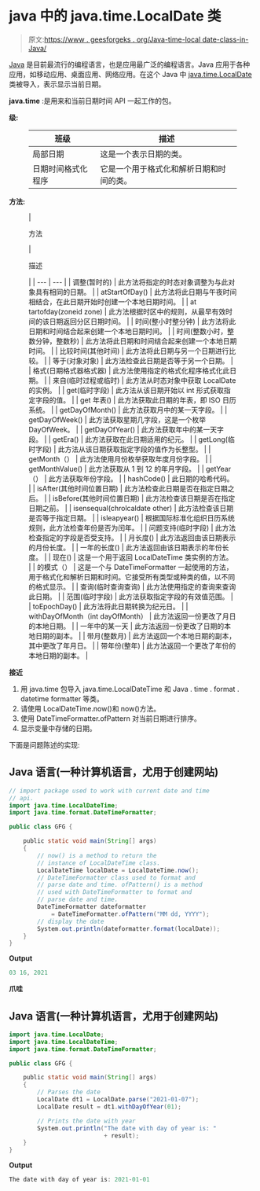 # java 中的 java.time.LocalDate 类

> 原文:[https://www . geesforgeks . org/Java-time-local date-class-in-Java/](https://www.geeksforgeeks.org/java-time-localdate-class-in-java/)

[Java](https://www.geeksforgeeks.org/java/) 是目前最流行的编程语言，也是应用最广泛的编程语言。Java 应用于各种应用，如移动应用、桌面应用、网络应用。在这个 Java 中 [java.time.LocalDate](https://www.geeksforgeeks.org/localdate-now-method-in-java-with-examples/) 类被导入，表示显示当前日期。

**java.time** :是用来和当前日期时间 API 一起工作的包。

**级:**

<figure class="table">

| 班级 | 描述 |
| --- | --- |
| 局部日期 | 这是一个表示日期的类。 |
| 日期时间格式化程序 | 它是一个用于格式化和解析日期和时间的类。 |

</figure>

**方法:**

<figure class="table">

| 

方法

 | 

描述

 |
| --- | --- |
| 调整(暂时的) | 此方法将指定的时态对象调整为与此对象具有相同的日期。 |
| atStartOfDay() | 此方法将此日期与午夜时间相结合，在此日期开始时创建一个本地日期时间。 |
| at tartofday(zoneid zone) | 此方法根据时区中的规则，从最早有效时间的该日期返回分区日期时间。 |
| 时间(整小时整分钟) | 此方法将此日期和时间结合起来创建一个本地日期时间。 |
| 时间(整数小时，整数分钟，整数秒) | 此方法将此日期和时间结合起来创建一个本地日期时间。 |
| 比较时间(其他时间) | 此方法将此日期与另一个日期进行比较。 |
| 等于(对象对象) | 此方法检查此日期是否等于另一个日期。 |
| 格式(日期格式器格式器) | 此方法使用指定的格式化程序格式化此日期。 |
| 来自(临时过程或临时) | 此方法从时态对象中获取 LocalDate 的实例。 |
| get(临时字段) | 此方法从该日期开始以 int 形式获取指定字段的值。 |
| get 年表() | 此方法获取此日期的年表，即 ISO 日历系统。 |
| getDayOfMonth() | 此方法获取月中的某一天字段。 |
| getDayOfWeek() | 此方法获取星期几字段，这是一个枚举 DayOfWeek。 |
| getDayOfYear() | 此方法获取年中的某一天字段。 |
| getEra() | 此方法获取在此日期适用的纪元。 |
| getLong(临时字段) | 此方法从该日期获取指定字段的值作为长整型。 |
| getMonth（） | 此方法使用月份枚举获取年度月份字段。 |
| getMonthValue() | 此方法获取从 1 到 12 的年月字段。 |
| getYear（） | 此方法获取年份字段。 |
| hashCode() | 此日期的哈希代码。 |
| isAfter(其他时间位置日期) | 此方法检查此日期是否在指定日期之后。 |
| isBefore(其他时间位置日期) | 此方法检查该日期是否在指定日期之前。 |
| isensequal(chrolcaldate other) | 此方法检查该日期是否等于指定日期。 |
| isleapyear() | 根据国际标准化组织日历系统规则，此方法检查年份是否为闰年。 |
| 问题支持(临时字段) | 此方法检查指定的字段是否受支持。 |
| 月长度() | 此方法返回由该日期表示的月份长度。 |
| 一年的长度() | 此方法返回由该日期表示的年份长度。 |
| 现在() | 这是一个用于返回 LocalDateTime 类实例的方法。 |
| 的模式（） | 这是一个与 DateTimeFormatter 一起使用的方法，用于格式化和解析日期和时间。它接受所有类型或种类的值，以不同的格式显示。 |
| 查询(临时查询<r>查询)</r> | 此方法使用指定的查询来查询此日期。 |
| 范围(临时字段) | 此方法获取指定字段的有效值范围。 |
| toEpochDay() | 此方法将此日期转换为纪元日。 |
| withDayOfMonth（int dayOfMonth） | 此方法返回一份更改了月日的本地日期。 |
| 一年中的某一天 | 此方法返回一份更改了日期的本地日期的副本。 |
| 带月(整数月) | 此方法返回一个本地日期的副本，其中更改了年月日。 |
| 带年份(整年) | 此方法返回一个更改了年份的本地日期的副本。 |

</figure>

**接近**

1.  用 java.time 包导入 java.time.LocalDateTime 和 Java . time . format . datetime formatter 等类。
2.  请使用 LocalDateTime.now()和 now()方法。
3.  使用 DateTimeFormatter.ofPattern 对当前日期进行排序。
4.  显示变量中存储的日期。

下面是问题陈述的实现:

## Java 语言(一种计算机语言，尤用于创建网站)

```java
// import package used to work with current date and time
// api.
import java.time.LocalDateTime;
import java.time.format.DateTimeFormatter;

public class GFG {

    public static void main(String[] args)
    {
        // now() is a method to return the
        // instance of LocalDateTime class.
        LocalDateTime localDate = LocalDateTime.now();
        // DateTimeFormatter class used to format and
        // parse date and time. ofPattern() is a method
        // used with DateTimeFormatter to format and
        // parse date and time.
        DateTimeFormatter dateformatter
            = DateTimeFormatter.ofPattern("MM dd, YYYY");
        // display the date
        System.out.println(dateformatter.format(localDate));
    }
}
```

**Output**

```java
03 16, 2021

```

**爪哇**

## Java 语言(一种计算机语言，尤用于创建网站)

```java
import java.time.LocalDate;
import java.time.LocalDateTime;
import java.time.format.DateTimeFormatter;

public class GFG {

    public static void main(String[] args)
    {
        // Parses the date
        LocalDate dt1 = LocalDate.parse("2021-01-07");
        LocalDate result = dt1.withDayOfYear(01);

        // Prints the date with year
        System.out.println("The date with day of year is: "
                           + result);
    }
}
```

**Output**

```java
The date with day of year is: 2021-01-01

```